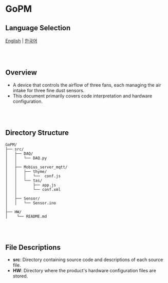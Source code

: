 # GoPM

## Language Selection

[English](README.md) | [한국어](README_KR.md)

<br><br>

## Overview
- A device that controls the airflow of three fans, each managing the air intake for three fine dust sensors.
- This document primarily covers code interpretation and hardware configuration.

<br><br>

## Directory Structure

```
GoPM/
├── src/
│   ├── DAQ/
│   │   └── DAQ.py
│   │
│   ├── Mobius_server_mqtt/
│   │   ├── thyme/
│   │   │   └──  conf.js
│   │   └── tas/
│   │       ├── app.js
│   │       └── conf.xml
│   │   
│   ├── Sensor/
│   │   └── Sensor.ino
│  
├── HW/
│    └── README.md  

```

<br><br>

## File Descriptions

- **src**: Directory containing source code and descriptions of each source file.
- **HW**: Directory where the product's hardware configuration files are stored.


